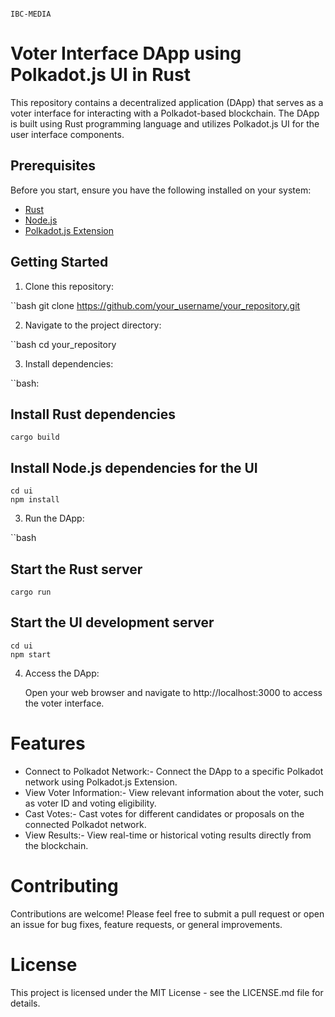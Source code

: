                                                                                       IBC-MEDIA

# Voter Interface DApp using Polkadot.js UI in Rust

This repository contains a decentralized application (DApp) that serves as a voter interface for interacting with a Polkadot-based blockchain. The DApp is built using Rust programming language and utilizes Polkadot.js UI for the user interface components.

## Prerequisites

Before you start, ensure you have the following installed on your system:

- [Rust](https://www.rust-lang.org/tools/install)
- [Node.js](https://nodejs.org/en/download/)
- [Polkadot.js Extension](https://polkadot.js.org/extension/)

## Getting Started

1. Clone this repository:

``bash
    git clone https://github.com/your_username/your_repository.git


2. Navigate to the project directory:

``bash
    cd your_repository

3. Install dependencies:

``bash:

## Install Rust dependencies
    cargo build

## Install Node.js dependencies for the UI
    cd ui
    npm install

3. Run the DApp:

``bash
## Start the Rust server
    cargo run

## Start the UI development server
    cd ui
    npm start


4. Access the DApp:

   Open your web browser and navigate to http://localhost:3000 to access the voter interface.

# Features

* Connect to Polkadot Network:-
    Connect the DApp to a specific Polkadot network using Polkadot.js Extension.
* View Voter Information:-
    View relevant information about the voter, such as voter ID and voting eligibility.
* Cast Votes:-
    Cast votes for different candidates or proposals on the connected Polkadot network.
* View Results:-
    View real-time or historical voting results directly from the blockchain.

# Contributing
Contributions are welcome! Please feel free to submit a pull request or open an issue for bug fixes, feature requests, or general improvements.

# License
This project is licensed under the MIT License - see the LICENSE.md file for details.
